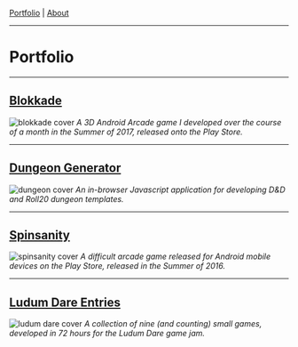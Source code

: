 [Portfolio](index.md) | [About](about.md)

____

# Portfolio
____

## [Blokkade](blokkade.md)
![blokkade cover](https://cdn.discordapp.com/attachments/385469825750663169/385469936203726849/blokkade.png)
*A 3D Android Arcade game I developed over the course of a month in the Summer of 2017, released onto the Play Store.*

____

## [Dungeon Generator](dungeon.md)
![dungeon cover](https://media.discordapp.net/attachments/385469825750663169/385475330363621376/dungeon2.png?width=901&height=676)
*An in-browser Javascript application for developing D&D and Roll20 dungeon templates.*

____

## [Spinsanity](spinsanity.md)
![spinsanity cover](https://cdn.discordapp.com/attachments/385469825750663169/385469952502792203/spinsanity.png)
*A difficult arcade game released for Android mobile devices on the Play Store, released in the Summer of 2016.*

____

## [Ludum Dare Entries](ludum.md)
![ludum dare cover](https://cdn.discordapp.com/attachments/385469825750663169/385469989345558529/ludum_dare_2.png)
*A collection of nine (and counting) small games, developed in 72 hours for the Ludum Dare game jam.*
